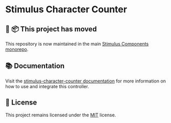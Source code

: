 # Stimulus Character Counter

## 🚚 📦 This project has moved

This repository is now maintained in the main [Stimulus Components monorepo](https://github.com/stimulus-components/stimulus-components).

## 📚 Documentation

Visit the [stimulus-character-counter documentation](https://www.stimulus-components.com/docs/stimulus-character-counter/) for more information on how to use and integrate this controller.

## 📝 License

This project remains licensed under the [MIT](http://opensource.org/licenses/MIT) license.
